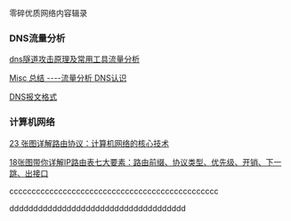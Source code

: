 

零碎优质网络内容辑录

### DNS流量分析

[dns隧道攻击原理及常用工具流量分析](https://www.cnblogs.com/HighnessDragonfly/p/14631308.html)



[Misc 总结 ----流量分析 DNS认识](https://xz.aliyun.com/t/1942)

[DNS报文格式](https://fasionchan.com/network/dns/packet-format/)

### 计算机网络

[23 张图详解路由协议：计算机网络的核心技术](https://www.sdnlab.com/25307.html)

[18张图带你详解IP路由表七大要素：路由前缀、协议类型、优先级、开销、下一跳、出接口](https://cloud.tencent.com/developer/article/1875682)



ccccccccccccccccccccccccccccccccccccccccccccccc

ddddddddddddddddddddddddddddddddddddd